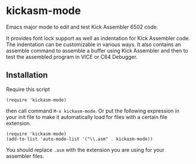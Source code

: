 # kickasm-mode
Emacs major mode to edit and test Kick Assembler 6502 code.

It provides font lock support as well as indentation for Kick Assembler code. 
The indentation can be customizable in various ways. It also contains an 
assemble command to assemble a buffer using Kick Assembler and then to test 
the assembled program in VICE or C64 Debugger.

## Installation
Require this script 

    (require 'kickasm-mode)

then call command `M-x kickasm-mode`. Or put the following expression in your 
init file to make it automatically load for files with a certain file extension.

    (require 'kickasm-mode)
    (add-to-list 'auto-mode-list '("\\.asm" . kickasm-mode))

You should replace `.asm` with the extension you are using for your assembler 
files.
